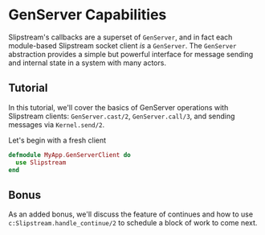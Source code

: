 # GenServer Capabilities

Slipstream's callbacks are a superset of `GenServer`, and in fact each
module-based Slipstream socket client _is_ a `GenServer`. The `GenServer`
abstraction provides a simple but powerful interface for message sending
and internal state in a system with many actors.

## Tutorial

In this tutorial, we'll cover the basics of GenServer operations with
Slipstream clients: `GenServer.cast/2`, `GenServer.call/3`, and sending
messages via `Kernel.send/2`.

Let's begin with a fresh client

```elixir
defmodule MyApp.GenServerClient do
  use Slipstream
end
```

## Bonus

As an added bonus, we'll discuss the feature of continues and how to use
`c:Slipstream.handle_continue/2` to schedule a block of work to come next.
